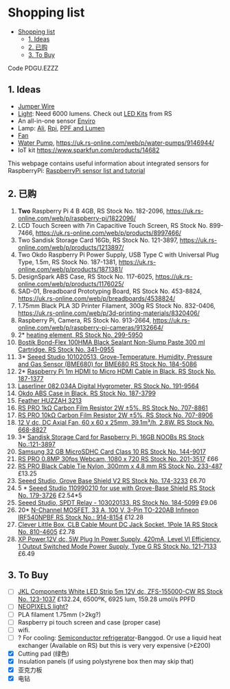 # Shopping list

- [Shopping list](#shopping-list)
  - [1. Ideas](#1-ideas)
  - [2. 已购](#2-已购)
  - [3. To Buy](#3-to-buy)

Code PDGU.EZZZ

## 1. Ideas

- [Jumper Wire](https://uk.rs-online.com/web/p/breadboard-jumper-wire/5053396/)
- [Light](https://uk.rs-online.com/web/p/led-strip-lights/9125016/): Need 6000 lumens. Check out [LED Kits](https://uk.rs-online.com/web/c/displays-optoelectronics/led-lighting-system-components/led-kits/?sort-by=Application&sort-order=desc&pn=1) from RS
- An all-in-one sensor [Enviro](https://shop.pimoroni.com/products/enviro?variant=31155658489939)
- Lamp: [Ali](https://www.aliexpress.com/item/4001095381063.html), [Rpi](https://tutorials-raspberrypi.com/connect-control-raspberry-pi-ws2812-rgb-led-strips/), [PPF and Lumen](https://www.waveformlighting.com/horticulture/convert-ppf-to-lumens-online-calculator)
- [Fan](https://thepihut.com/products/miniature-5v-cooling-fan-for-raspberry-pi-and-other-computers?_pos=2&_sid=7ba767831&_ss=r)
- [Water Pump](https://thepihut.com/products/peristaltic-liquid-pump-with-silicone-tubing-5v-to-6v-dc-power?_pos=5&_sid=7ba767831&_ss=r), https://uk.rs-online.com/web/p/water-pumps/9146944/
- IoT kit https://www.sparkfun.com/products/14682

This webpage contains useful information about integrated sensors for RaspberryPi: [RaspberryPi sensor list and tutorial](https://tutorials-raspberrypi.com/raspberry-pi-sensors-overview-50-important-components/)

## 2. 已购

1. **Two** Raspberry Pi 4 B 4GB, RS Stock No. 182-2096, https://uk.rs-online.com/web/p/raspberry-pi/1822096/
2. LCD Touch Screen with 7in Capacitive Touch Screen, RS Stock No. 899-7466, https://uk.rs-online.com/web/p/products/8997466/
3. Two Sandisk Storage Card 16Gb, RS Stock No. 121-3897, https://uk.rs-online.com/web/p/products/1213897/
4. Two Okdo Raspberry Pi Power Supply, USB Type C with Universal Plug Type, 1.5m, RS Stock No. 187-1381, https://uk.rs-online.com/web/p/products/1871381/
5. DesignSpark ABS Case, RS Stock No. 117-6025, https://uk.rs-online.com/web/p/products/1176025/
6. SAD-01, Breadboard Prototyping Board, RS Stock No. 453-8824, https://uk.rs-online.com/web/p/breadboards/4538824/
7. 1.75mm Black PLA 3D Printer Filament, 300g RS Stock No. 832-0406, https://uk.rs-online.com/web/p/3d-printing-materials/8320406/
8.  Raspberry Pi, Camera, RS Stock No. 913-2664, https://uk.rs-online.com/web/p/raspberry-pi-cameras/9132664/
9.  2* [heating element, RS Stock No. 299-5950](https://uk.rs-online.com/web/p/heating-elements/2995950/)
10. [Bostik Bond-Flex 100HMA Black Sealant Non-Slump Paste 300 ml Cartridge. RS Stock No. 341-0955](https://uk.rs-online.com/web/p/sealants/3410955/)
11. 3* [Seeed Studio 101020513, Grove-Temperature, Humidity, Pressure and Gas Sensor (BME680) for BME680 RS Stock No. 184-5086](https://uk.rs-online.com/web/p/sensor-development-tools/1845086/)
12. 2* [Raspberry Pi 1m HDMI to Micro HDMI Cable in Black. RS Stock No. 187-1377](https://uk.rs-online.com/web/p/raspberry-pi-cables/1871377/)
13. [Laserliner 082.034A Digital Hygrometer, RS Stock No. 191-9564](https://uk.rs-online.com/web/p/hygrometers/1919564/)
14. [Okdo ABS Case in Black. RS Stock No. 187-3799](https://uk.rs-online.com/web/p/raspberry-pi-cases/1873799/)
15. [Feather HUZZAH 3213](https://www.mouser.co.uk/ProductDetail/Adafruit/3213/?qs=AQlKX63v8RuWaQY9I2LOXA%3D%3D)
16. [RS PRO 1kΩ Carbon Film Resistor 2W ±5%. RS Stock No. 707-8861](https://uk.rs-online.com/web/p/through-hole-fixed-resistors/7078861/)
17. [RS PRO 10kΩ Carbon Film Resistor 2W ±5%, RS Stock No. 707-8906](https://uk.rs-online.com/web/p/products/7078906/)
18. [12 V dc, DC Axial Fan, 60 x 60 x 25mm, 39.1m³/h, 2.8W. RS Stock No. 668-8827](https://uk.rs-online.com/web/p/axial-fans/6688827/)
19. 3* [Sandisk Storage Card for Raspberry Pi, 16GB NOOBs RS Stock No.:121-3897](https://uk.rs-online.com/web/p/raspberry-pi-os/1213897/) 
20. [Samsung 32 GB MicroSDHC Card Class 10 RS Stock No. 144-9017](https://uk.rs-online.com/web/p/micro-sd-cards/1449017/)
21. [RS PRO 0.8MP 30fps Webcam, 1080 x 720 RS Stock No. 201-3517](https://uk.rs-online.com/web/p/products/2013517/) £66
22. [RS PRO Black Cable Tie Nylon, 300mm x 4.8 mm RS Stock No. 233-487](https://uk.rs-online.com/web/p/products/0233487/) £13.25
23. [Seeed Studio, Grove Base Shield V2 RS Stock No. 174-3233](https://uk.rs-online.com/web/p/products/174-3233/) £6.70
24. 5 * [Seeed Studio 110990210 for use with Grove-Base Shield RS Stock No. 179-3726](https://uk.rs-online.com/web/p/products/179-3726/) £2.54*5
25. [Seeed Studio, SPDT Relay - 103020133. RS Stock No. 184-5099](https://uk.rs-online.com/web/p/power-motor-robotics-development-tools/1845099) £9.06
26. 20* [N-Channel MOSFET, 33 A, 100 V, 3-Pin TO-220AB Infineon IRF540NPBF RS Stock No.: 914-8154](https://uk.rs-online.com/web/p/mosfets/9148154/) £12.28
27. [Clever Little Box, CLB Cable Mount DC Jack Socket, 1Pole 1A RS Stock No. 810-4605](https://uk.rs-online.com/web/p/jack-plugs-sockets/8104605/) £2.78
28. [XP Power,12V dc, 5W Plug In Power Supply, 420mA, Level VI Efficiency, 1 Output Switched Mode Power Supply, Type G RS Stock No. 121-7133](https://uk.rs-online.com/web/p/ac-dc-adapters/1217133/) £6.49

## 3. To Buy

- [ ] [JKL Components White LED Strip 5m 12V dc, ZFS-155000-CW RS Stock No. 123-1037](https://uk.rs-online.com/web/p/led-strip-lights/1231037/) £132.24, 6500ºK, 6925 lum, 159.28 umol/s PPFD
- [ ] [NEOPIXELS light?](https://www.adafruit.com/category/168)
- [ ] PLA filament 1.75mm (>2kg?)
- [ ] Raspberry pi touch screen and case (proper case)
- [ ] wifi.
- [ ] ? For cooling: [Semiconductor refrigerator](https://www.banggood.com/Geekcreit-12V-6A-DIY-Electronic-Semiconductor-Refrigerator-Radiator-Cooling-Equipment-p-1074404.html?akmClientCountry=CN&cur_warehouse=CN)-Banggod. Or use a liquid heat exchanger (Available on RS) but this is very very expensive (>£200)
- [x] Cutting pad (绿色)
- [x] Insulation panels (if using polystyrene box then may skip that)
- [x] 亚克力板
- [x] 电钻